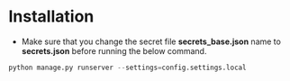 # Installation 

- Make sure that you change the secret file **secrets_base.json** name to **secrets.json** before running the below command.
``` python
python manage.py runserver --settings=config.settings.local
```